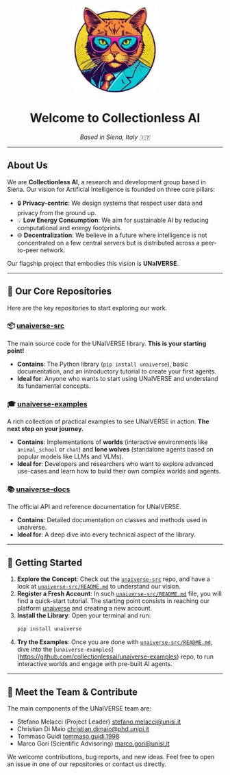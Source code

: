 <div align="center">
  <img src="https://github.com/collectionlessai/unaiverse-src/blob/main/assets/caicat.png" alt="Collectionless AI Logo" width="200">
  <h1><b>Welcome to Collectionless AI</b></h1>
  <p><i>Based in Siena, Italy 🇮🇹</i></p>
</div>

---

## **About Us**

We are **Collectionless AI**, a research and development group based in Siena. Our vision for Artificial Intelligence is founded on three core pillars:

* 🔒 **Privacy-centric**: We design systems that respect user data and privacy from the ground up.
* 💡 **Low Energy Consumption**: We aim for sustainable AI by reducing computational and energy footprints.
* 🌐 **Decentralization**: We believe in a future where intelligence is not concentrated on a few central servers but is distributed across a peer-to-peer network.

Our flagship project that embodies this vision is **UNaIVERSE**.

---

## **🚀 Our Core Repositories**

Here are the key repositories to start exploring our work.

### 📦 [unaiverse-src](https://github.com/collectionlessai/unaiverse-src)
The main source code for the UNaIVERSE library. **This is your starting point!**
* **Contains**: The Python library (`pip install unaiverse`), basic documentation, and an introductory tutorial to create your first agents.
* **Ideal for**: Anyone who wants to start using UNaIVERSE and understand its fundamental concepts.

### 🎓 [unaiverse-examples](https://github.com/collectionlessai/unaiverse-examples)
A rich collection of practical examples to see UNaIVERSE in action. **The next step on your journey.**
* **Contains**: Implementations of **worlds** (interactive environments like `animal_school` or `chat`) and **lone wolves** (standalone agents based on popular models like LLMs and VLMs).
* **Ideal for**: Developers and researchers who want to explore advanced use-cases and learn how to build their own complex worlds and agents.

### 📚 [unaiverse-docs](https://collectionlessai.github.io/unaiverse-docs.github.io/)
The official API and reference documentation for UNaIVERSE.
* **Contains**: Detailed documentation on classes and methods used in unaiverse.
* **Ideal for**: A deep dive into every technical aspect of the library.

---

## **🏁 Getting Started**

1.  **Explore the Concept**: Check out the [`unaiverse-src`](https://github.com/collectionlessai/unaiverse-src) repo, and have a look at [`unaiverse-src/README.md`](https://github.com/collectionlessai/unaiverse-src/README.md) to understand our vision.
2.  **Register a Fresh Account**: In such [`unaiverse-src/README.md`](https://github.com/collectionlessai/unaiverse-src/README.md) file, you will find a quick-start tutorial. The starting point consists in reaching our platform [unaiverse](https://unaiverse.io/) and creating a new account.
3.  **Install the Library**: Open your terminal and run:
    ```bash
    pip install unaiverse
    ```
4.  **Try the Examples**: Once you are done with [`unaiverse-src/README.md`](https://github.com/collectionlessai/unaiverse-src/README.md), dive into the [`unaiverse-examples`] (https://github.com/collectionlessai/unaiverse-examples) repo, to run interactive worlds and engage with pre-built AI agents.

---

## **🤝 Meet the Team & Contribute**

The main components of the UNaIVERSE team are:
- Stefano Melacci (Project Leader) [stefano.melacci@unisi.it](stefano.melacci@unisi.it)
- Christian Di Maio [christian.dimaio@phd.unipi.it](christian.dimaio@phd.unipi.it)
- Tommaso Guidi [tommaso.guidi.1998](tommaso.guidi.1998@gmail.com)
- Marco Gori (Scientific Advisoring) [marco.gori@unisi.it](marco.gori@unisi.it)

We welcome contributions, bug reports, and new ideas. Feel free to open an issue in one of our repositories or contact us directly.
